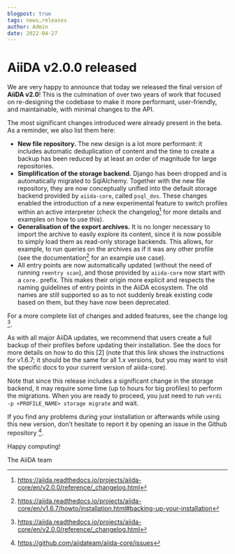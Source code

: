 ```yaml
---
blogpost: true
tags: news,releases
author: Admin
date: 2022-04-27
---
```


# AiiDA v2.0.0 released

We are very happy to announce that today we released the final version of **AiiDA v2.0**! This is the culmination of over two years of work that focused on re-designing the codebase to make it more performant, user-friendly, and maintainable, with minimal changes to the API.

The most significant changes introduced were already present in the beta. As a reminder, we also list them here:

- **New file repository.** The new design is a lot more performant: it includes automatic deduplication of content and the time to create a backup has been reduced by at least an order of magnitude for large repositories.
- **Simplification of the storage backend.** Django has been dropped and is automatically migrated to SqlAlchemy. Together with the new file repository, they are now conceptually unified into the default storage backend provided by `aiida-core`, called `psql_dos`. These changes enabled the introduction of a new experimental feature to switch profiles within an active interpreter (check the changelog[^1] for more details and examples on how to use this).
- **Generalisation of the export archives.** It is no longer necessary to import the archive to easily explore its content, since it is now possible to simply load them as read-only storage backends. This allows, for example, to run queries on the archives as if it was any other profile (see the documentation[^2] for an example use case).
- All entry points are now automatically updated (without the need of running `reentry scan`), and those provided by `aiida-core` now start with a `core.` prefix. This makes their origin more explicit and respects the naming guidelines of entry points in the AiiDA ecosystem. The old names are still supported so as to not suddenly break existing code based on them, but they have now been deprecated.

For a more complete list of changes and added features, see the change log [^1].

As with all major AiiDA updates, we recommend that users create a full backup of their profiles before updating their installation. See the docs for more details on how to do this [2] (note that this link shows the instructions for v1.6.7; it should be the same for all 1.x versions, but you may want to visit the specific docs to your current version of aiida-core).

Note that since this release includes a significant change in the storage backend, it may require some time (up to hours for big profiles) to perform the migrations. When you are ready to proceed, you just need to run `verdi -p <PROFILE_NAME> storage migrate` and wait.

If you find any problems during your installation or afterwards while using this new version, don’t hesitate to report it by opening an issue in the Github repository [^3].

Happy computing!

The AiiDA team

[^1]: https://aiida.readthedocs.io/projects/aiida-core/en/v2.0.0/reference/_changelog.html
[^2]: https://aiida.readthedocs.io/projects/aiida-core/en/v1.6.7/howto/installation.html#backing-up-your-installation
[^3]: https://github.com/aiidateam/aiida-core/issues

